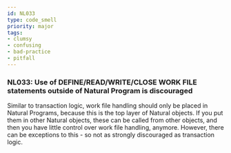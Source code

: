 ```yaml
---
id: NL033
type: code_smell
priority: major
tags:
- clumsy 
- confusing 
- bad-practice 
- pitfall 
---
```


### NL033: Use of DEFINE/READ/WRITE/CLOSE WORK FILE statements outside of Natural Program is discouraged
Similar to transaction logic, work file handling should only be placed in Natural Programs, because this is the top layer of Natural objects. If you put them in other Natural objects, these can be called from other objects, and then you have little control over work file handling, anymore. However, there can be exceptions to this - so not as strongly discouraged as transaction logic.
